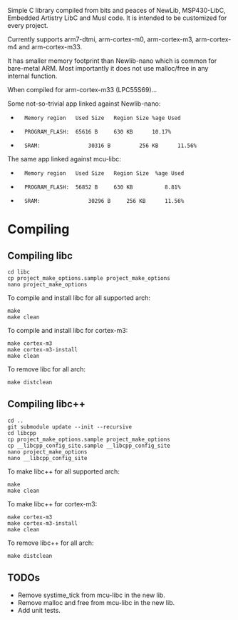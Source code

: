 Simple C library compiled from bits and peaces of NewLib, MSP430-LibC, Embedded Artistry LibC and Musl code.
It is intended to be customized for every project.

Currently supports arm7-dtmi, arm-cortex-m0, arm-cortex-m3, arm-cortex-m4 and arm-cortex-m33.

It has smaller memory footprint than Newlib-nano which is common for bare-metal ARM. Most importantly it does not use malloc/free in any internal function.

When compiled for arm-cortex-m33 (LPC55S69)...

Some not-so-trivial app linked against Newlib-nano:
*		Memory region	Used Size	Region Size	%age Used
*		PROGRAM_FLASH:	65616 B		630 KB     	10.17%
*		SRAM:       		30316 B     	256 KB     	11.56%


The same app linked against mcu-libc:
*		Memory region	Used Size	Region Size  %age Used
*		PROGRAM_FLASH:	56852 B		630 KB      	8.81%
*       SRAM:       		30296 B		256 KB     	11.56%

# Compiling

## Compiling libc

```
cd libc
cp project_make_options.sample project_make_options
nano project_make_options
```

To compile and install libc for all supported arch:

```
make
make clean
```

To compile and install libc for cortex-m3:

```
make cortex-m3
make cortex-m3-install
make clean
```

To remove libc for all arch:

```
make distclean
```

## Compiling libc++

```
cd ..
git submodule update --init --recursive
cd libcpp
cp project_make_options.sample project_make_options
cp __libcpp_config_site.sample __libcpp_config_site
nano project_make_options
nano __libcpp_config_site
```

To make libc++ for all supported arch:

```
make
make clean
```

To make libc++ for cortex-m3:

```
make cortex-m3
make cortex-m3-install
make clean
```

To remove libc++ for all arch:

```
make distclean
```

## TODOs
- Remove systime_tick from mcu-libc in the new lib.
- Remove malloc and free from mcu-libc in the new lib.
- Add unit tests.
